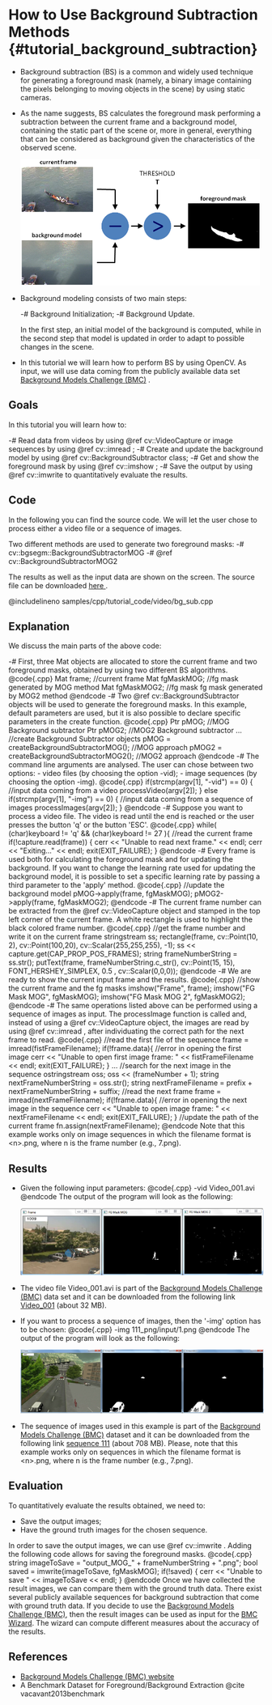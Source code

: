 How to Use Background Subtraction Methods {#tutorial_background_subtraction}
=========================================

-   Background subtraction (BS) is a common and widely used technique for generating a foreground
    mask (namely, a binary image containing the pixels belonging to moving objects in the scene) by
    using static cameras.
-   As the name suggests, BS calculates the foreground mask performing a subtraction between the
    current frame and a background model, containing the static part of the scene or, more in
    general, everything that can be considered as background given the characteristics of the
    observed scene.

    ![](images/Background_Subtraction_Tutorial_Scheme.png)

-   Background modeling consists of two main steps:

    -#  Background Initialization;
    -#  Background Update.

    In the first step, an initial model of the background is computed, while in the second step that
    model is updated in order to adapt to possible changes in the scene.

-   In this tutorial we will learn how to perform BS by using OpenCV. As input, we will use data
    coming from the publicly available data set [Background Models Challenge
    (BMC)](http://bmc.univ-bpclermont.fr/) .

Goals
-----

In this tutorial you will learn how to:

-#  Read data from videos by using @ref cv::VideoCapture or image sequences by using @ref
    cv::imread ;
-#  Create and update the background model by using @ref cv::BackgroundSubtractor class;
-#  Get and show the foreground mask by using @ref cv::imshow ;
-#  Save the output by using @ref cv::imwrite to quantitatively evaluate the results.

Code
----

In the following you can find the source code. We will let the user chose to process either a video
file or a sequence of images.

Two different methods are used to generate two foreground masks:
-#  cv::bgsegm::BackgroundSubtractorMOG
-#  @ref cv::BackgroundSubtractorMOG2

The results as well as the input data are shown on the screen.
The source file can be downloaded [here ](samples/cpp/tutorial_code/video/bg_sub.cpp).

@includelineno samples/cpp/tutorial_code/video/bg_sub.cpp

Explanation
-----------

We discuss the main parts of the above code:

-#  First, three Mat objects are allocated to store the current frame and two foreground masks,
    obtained by using two different BS algorithms.
    @code{.cpp}
    Mat frame; //current frame
    Mat fgMaskMOG; //fg mask generated by MOG method
    Mat fgMaskMOG2; //fg mask fg mask generated by MOG2 method
    @endcode
-#  Two @ref cv::BackgroundSubtractor objects will be used to generate the foreground masks. In this
    example, default parameters are used, but it is also possible to declare specific parameters in
    the create function.
    @code{.cpp}
    Ptr<BackgroundSubtractor> pMOG; //MOG Background subtractor
    Ptr<BackgroundSubtractor> pMOG2; //MOG2 Background subtractor
    ...
    //create Background Subtractor objects
    pMOG = createBackgroundSubtractorMOG(); //MOG approach
    pMOG2 = createBackgroundSubtractorMOG2(); //MOG2 approach
    @endcode
-#  The command line arguments are analysed. The user can chose between two options:
    -   video files (by choosing the option -vid);
    -   image sequences (by choosing the option -img).
    @code{.cpp}
    if(strcmp(argv[1], "-vid") == 0) {
      //input data coming from a video
      processVideo(argv[2]);
    }
    else if(strcmp(argv[1], "-img") == 0) {
      //input data coming from a sequence of images
      processImages(argv[2]);
    }
    @endcode
-#  Suppose you want to process a video file. The video is read until the end is reached or the user
    presses the button 'q' or the button 'ESC'.
    @code{.cpp}
    while( (char)keyboard != 'q' && (char)keyboard != 27 ){
      //read the current frame
      if(!capture.read(frame)) {
        cerr << "Unable to read next frame." << endl;
        cerr << "Exiting..." << endl;
        exit(EXIT_FAILURE);
      }
    @endcode
-#  Every frame is used both for calculating the foreground mask and for updating the background. If
    you want to change the learning rate used for updating the background model, it is possible to
    set a specific learning rate by passing a third parameter to the 'apply' method.
    @code{.cpp}
    //update the background model
    pMOG->apply(frame, fgMaskMOG);
    pMOG2->apply(frame, fgMaskMOG2);
    @endcode
-#  The current frame number can be extracted from the @ref cv::VideoCapture object and stamped in
    the top left corner of the current frame. A white rectangle is used to highlight the black
    colored frame number.
    @code{.cpp}
    //get the frame number and write it on the current frame
    stringstream ss;
    rectangle(frame, cv::Point(10, 2), cv::Point(100,20),
              cv::Scalar(255,255,255), -1);
    ss << capture.get(CAP_PROP_POS_FRAMES);
    string frameNumberString = ss.str();
    putText(frame, frameNumberString.c_str(), cv::Point(15, 15),
            FONT_HERSHEY_SIMPLEX, 0.5 , cv::Scalar(0,0,0));
    @endcode
-#  We are ready to show the current input frame and the results.
    @code{.cpp}
    //show the current frame and the fg masks
    imshow("Frame", frame);
    imshow("FG Mask MOG", fgMaskMOG);
    imshow("FG Mask MOG 2", fgMaskMOG2);
    @endcode
-#  The same operations listed above can be performed using a sequence of images as input. The
    processImage function is called and, instead of using a @ref cv::VideoCapture object, the images
    are read by using @ref cv::imread , after individuating the correct path for the next frame to
    read.
    @code{.cpp}
    //read the first file of the sequence
    frame = imread(fistFrameFilename);
    if(!frame.data){
      //error in opening the first image
      cerr << "Unable to open first image frame: " << fistFrameFilename << endl;
      exit(EXIT_FAILURE);
    }
    ...
    //search for the next image in the sequence
    ostringstream oss;
    oss << (frameNumber + 1);
    string nextFrameNumberString = oss.str();
    string nextFrameFilename = prefix + nextFrameNumberString + suffix;
    //read the next frame
    frame = imread(nextFrameFilename);
    if(!frame.data){
      //error in opening the next image in the sequence
      cerr << "Unable to open image frame: " << nextFrameFilename << endl;
      exit(EXIT_FAILURE);
    }
    //update the path of the current frame
    fn.assign(nextFrameFilename);
    @endcode
    Note that this example works only on image sequences in which the filename format is \<n\>.png,
    where n is the frame number (e.g., 7.png).

Results
-------

-   Given the following input parameters:
    @code{.cpp}
    -vid Video_001.avi
    @endcode
    The output of the program will look as the following:

    ![](images/Background_Subtraction_Tutorial_Result_1.png)

-   The video file Video_001.avi is part of the [Background Models Challenge
    (BMC)](http://bmc.univ-bpclermont.fr/) data set and it can be downloaded from the following link
    [Video_001](http://bmc.univ-bpclermont.fr/sites/default/files/videos/evaluation/Video_001.zip)
    (about 32 MB).
-   If you want to process a sequence of images, then the '-img' option has to be chosen:
    @code{.cpp}
    -img 111_png/input/1.png
    @endcode
    The output of the program will look as the following:

    ![](images/Background_Subtraction_Tutorial_Result_2.png)

-   The sequence of images used in this example is part of the [Background Models Challenge
    (BMC)](http://bmc.univ-bpclermont.fr/) dataset and it can be downloaded from the following link
    [sequence 111](http://bmc.univ-bpclermont.fr/sites/default/files/videos/learning/111_png.zip)
    (about 708 MB). Please, note that this example works only on sequences in which the filename
    format is \<n\>.png, where n is the frame number (e.g., 7.png).

Evaluation
----------

To quantitatively evaluate the results obtained, we need to:

-   Save the output images;
-   Have the ground truth images for the chosen sequence.

In order to save the output images, we can use @ref cv::imwrite . Adding the following code allows
for saving the foreground masks.
@code{.cpp}
string imageToSave = "output_MOG_" + frameNumberString + ".png";
bool saved = imwrite(imageToSave, fgMaskMOG);
if(!saved) {
  cerr << "Unable to save " << imageToSave << endl;
}
@endcode
Once we have collected the result images, we can compare them with the ground truth data. There
exist several publicly available sequences for background subtraction that come with ground truth
data. If you decide to use the [Background Models Challenge (BMC)](http://bmc.univ-bpclermont.fr/),
then the result images can be used as input for the [BMC
Wizard](http://bmc.univ-bpclermont.fr/?q=node/7). The wizard can compute different measures about
the accuracy of the results.

References
----------

-   [Background Models Challenge (BMC) website](http://bmc.univ-bpclermont.fr/)
-   A Benchmark Dataset for Foreground/Background Extraction @cite vacavant2013benchmark
